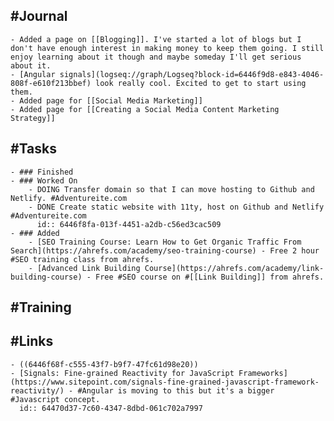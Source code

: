 ## #Journal
	- Added a page on [[Blogging]]. I've started a lot of blogs but I don't have enough interest in making money to keep them going. I still enjoy learning about it though and maybe someday I'll get serious about it.
	- [Angular signals](logseq://graph/Logseq?block-id=6446f9d8-e843-4046-808f-e610f213bbef) look really cool. Excited to get to start using them.
	- Added page for [[Social Media Marketing]]
	- Added page for [[Creating a Social Media Content Marketing Strategy]]
## #Tasks
	- ### Finished
	- ### Worked On
		- DOING Transfer domain so that I can move hosting to Github and Netlify. #Adventureite.com
		- DONE Create static website with 11ty, host on Github and Netlify #Adventureite.com
		  id:: 6446f8fa-013f-4451-a2db-c56ed3cac509
	- ### Added
		- [SEO Training Course: Learn How to Get Organic Traffic From Search](https://ahrefs.com/academy/seo-training-course) - Free 2 hour #SEO training class from ahrefs.
		- [Advanced Link Building Course](https://ahrefs.com/academy/link-building-course) - Free #SEO course on #[[Link Building]] from ahrefs.
## #Training
## #Links
	- ((6446f68f-c555-43f7-b9f7-47fc61d98e20))
	- [Signals: Fine-grained Reactivity for JavaScript Frameworks](https://www.sitepoint.com/signals-fine-grained-javascript-framework-reactivity/) - #Angular is moving to this but it's a bigger #Javascript concept.
	  id:: 64470d37-7c60-4347-8dbd-061c702a7997